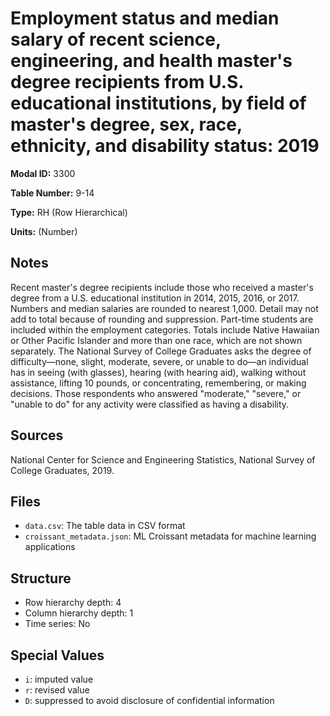 # Employment status and median salary of recent science, engineering, and health master's degree recipients from U.S. educational institutions, by field of master's degree, sex, race, ethnicity, and disability status: 2019

**Modal ID:** 3300

**Table Number:** 9-14

**Type:** RH (Row Hierarchical)

**Units:** (Number)

## Notes

Recent master's degree recipients include those who received a master's degree from a U.S. educational institution in 2014, 2015, 2016, or 2017. Numbers and median salaries are rounded to nearest 1,000. Detail may not add to total because of rounding and suppression. Part-time students are included within the employment categories. Totals include Native Hawaiian or Other Pacific Islander and more than one race, which are not shown separately. The National Survey of College Graduates asks the degree of difficulty—none, slight, moderate, severe, or unable to do—an individual has in seeing (with glasses), hearing (with hearing aid), walking without assistance, lifting 10 pounds, or concentrating, remembering, or making decisions. Those respondents who answered "moderate," "severe," or "unable to do" for any activity were classified as having a disability.

## Sources

National Center for Science and Engineering Statistics, National Survey of College Graduates, 2019.

## Files

- `data.csv`: The table data in CSV format
- `croissant_metadata.json`: ML Croissant metadata for machine learning applications

## Structure

- Row hierarchy depth: 4
- Column hierarchy depth: 1
- Time series: No

## Special Values

- `i`: imputed value
- `r`: revised value
- `D`: suppressed to avoid disclosure of confidential information
